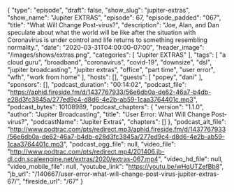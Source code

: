 {
  "type": "episode",
  "draft": false,
  "show_slug": "jupiter-extras",
  "show_name": "Jupiter EXTRAS",
  "episode": 67,
  "episode_padded": "067",
  "title": "What Will Change Post-virus?",
  "description": "Joe, Alan, and Dan speculate about what the world will be like after the situation with Coronavirus is under control and life returns to something resembling normality.",
  "date": "2020-03-31T04:00:00-07:00",
  "header_image": "/images/shows/extras.png",
  "categories": [
    "Jupiter EXTRAS"
  ],
  "tags": [
    "a cloud guru",
    "broadband",
    "coronavirus",
    "covid-19",
    "downsize",
    "dsl",
    "jupiter broadcasting",
    "jupiter extras",
    "office",
    "part time",
    "user error",
    "wfh",
    "work from home"
  ],
  "hosts": [],
  "guests": [
    "popey",
    "dani"
  ],
  "sponsors": [],
  "podcast_duration": "00:14:02",
  "podcast_file": "https://aphid.fireside.fm/d/1437767933/56e6db0a-de62-46a7-b4db-e28d3fc3845a/277ed9c4-d8d6-4e2b-ab59-1caa3764401c.mp3",
  "podcast_bytes": 10108989,
  "podcast_chapters": {
    "version": "1.1.0",
    "author": "Jupiter Broadcasting",
    "title": "User Error: What Will Change Post-virus?",
    "podcastName": "Jupiter Extras",
    "chapters": []
  },
  "podcast_alt_file": "http://www.podtrac.com/pts/redirect.mp3/aphid.fireside.fm/d/1437767933/56e6db0a-de62-46a7-b4db-e28d3fc3845a/277ed9c4-d8d6-4e2b-ab59-1caa3764401c.mp3",
  "podcast_ogg_file": null,
  "video_file": "http://www.podtrac.com/pts/redirect.mp4/201406.jb-dl.cdn.scaleengine.net/extras/2020/extras-067.mp4",
  "video_hd_file": null,
  "video_mobile_file": null,
  "youtube_link": "https://youtu.be/wHqUTZefBb8",
  "jb_url": "/140667/user-error-what-will-change-post-virus-jupiter-extras-67/",
  "fireside_url": "/67"
}

